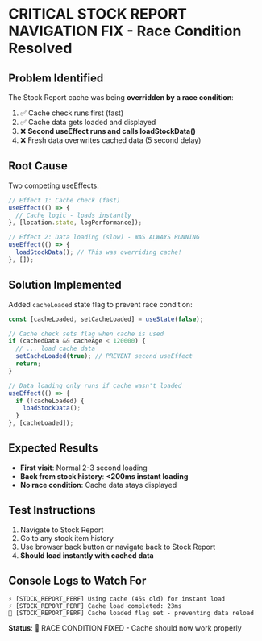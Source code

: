# CRITICAL STOCK REPORT NAVIGATION FIX - Race Condition Resolved

## Problem Identified
The Stock Report cache was being **overridden by a race condition**:
1. ✅ Cache check runs first (fast)
2. ✅ Cache data gets loaded and displayed 
3. ❌ **Second useEffect runs and calls loadStockData()** 
4. ❌ Fresh data overwrites cached data (5 second delay)

## Root Cause
Two competing useEffects:
```typescript
// Effect 1: Cache check (fast)
useEffect(() => {
  // Cache logic - loads instantly
}, [location.state, logPerformance]);

// Effect 2: Data loading (slow) - WAS ALWAYS RUNNING
useEffect(() => {
  loadStockData(); // This was overriding cache!
}, []);
```

## Solution Implemented
Added `cacheLoaded` state flag to prevent race condition:

```typescript
const [cacheLoaded, setCacheLoaded] = useState(false);

// Cache check sets flag when cache is used
if (cachedData && cacheAge < 120000) {
  // ... load cache data
  setCacheLoaded(true); // PREVENT second useEffect
  return;
}

// Data loading only runs if cache wasn't loaded
useEffect(() => {
  if (!cacheLoaded) {
    loadStockData();
  }
}, [cacheLoaded]);
```

## Expected Results
- **First visit**: Normal 2-3 second loading
- **Back from stock history**: **<200ms instant loading**
- **No race condition**: Cache data stays displayed

## Test Instructions
1. Navigate to Stock Report
2. Go to any stock item history
3. Use browser back button or navigate back to Stock Report
4. **Should load instantly with cached data**

## Console Logs to Watch For
```
⚡ [STOCK_REPORT_PERF] Using cache (45s old) for instant load
⚡ [STOCK_REPORT_PERF] Cache load completed: 23ms
🚀 [STOCK_REPORT_PERF] Cache loaded flag set - preventing data reload
```

**Status**: 🔧 RACE CONDITION FIXED - Cache should now work properly
